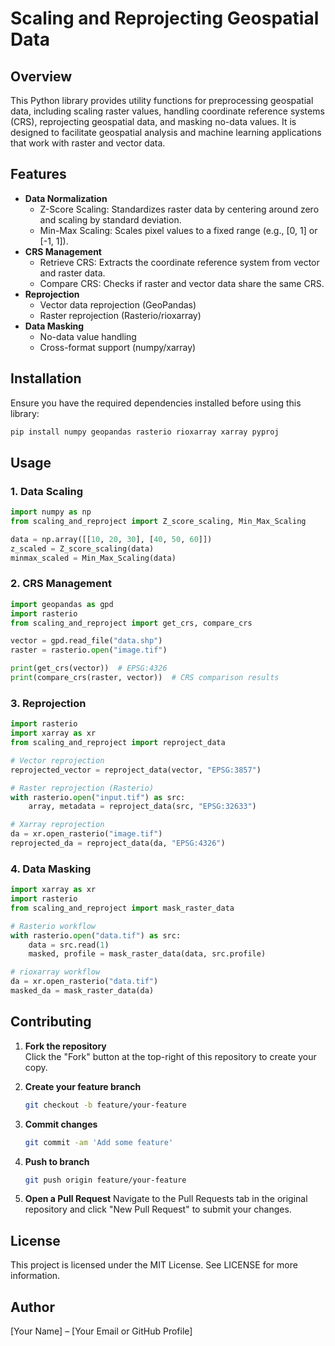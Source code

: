 # Scaling and Reprojecting Geospatial Data

## Overview
This Python library provides utility functions for preprocessing geospatial data, including scaling raster values, handling coordinate reference systems (CRS), reprojecting geospatial data, and masking no-data values. It is designed to facilitate geospatial analysis and machine learning applications that work with raster and vector data.

## Features 
- **Data Normalization**
  - Z-Score Scaling: Standardizes raster data by centering around zero and scaling by standard deviation.
  - Min-Max Scaling: Scales pixel values to a fixed range (e.g., [0, 1] or [-1, 1]).
- **CRS Management**
  - Retrieve CRS: Extracts the coordinate reference system from vector and raster data.
  - Compare CRS: Checks if raster and vector data share the same CRS.
- **Reprojection**
  - Vector data reprojection (GeoPandas)
  - Raster reprojection (Rasterio/rioxarray)
- **Data Masking**
  - No-data value handling
  - Cross-format support (numpy/xarray)

## Installation
Ensure you have the required dependencies installed before using this library:
```bash
pip install numpy geopandas rasterio rioxarray xarray pyproj
```

## Usage
### 1. Data Scaling
```python
import numpy as np
from scaling_and_reproject import Z_score_scaling, Min_Max_Scaling

data = np.array([[10, 20, 30], [40, 50, 60]])
z_scaled = Z_score_scaling(data)
minmax_scaled = Min_Max_Scaling(data)
```

### 2. CRS Management
```python
import geopandas as gpd
import rasterio
from scaling_and_reproject import get_crs, compare_crs

vector = gpd.read_file("data.shp")
raster = rasterio.open("image.tif")

print(get_crs(vector))  # EPSG:4326
print(compare_crs(raster, vector))  # CRS comparison results
```

### 3. Reprojection
```python
import rasterio
import xarray as xr
from scaling_and_reproject import reproject_data

# Vector reprojection
reprojected_vector = reproject_data(vector, "EPSG:3857")

# Raster reprojection (Rasterio)
with rasterio.open("input.tif") as src:
    array, metadata = reproject_data(src, "EPSG:32633")

# Xarray reprojection
da = xr.open_rasterio("image.tif")
reprojected_da = reproject_data(da, "EPSG:4326")
```

### 4. Data Masking
```python
import xarray as xr
import rasterio
from scaling_and_reproject import mask_raster_data

# Rasterio workflow
with rasterio.open("data.tif") as src:
    data = src.read(1)
    masked, profile = mask_raster_data(data, src.profile)

# rioxarray workflow
da = xr.open_rasterio("data.tif")
masked_da = mask_raster_data(da)
```
## Contributing

1. **Fork the repository**  
   Click the "Fork" button at the top-right of this repository to create your copy.
   
2. **Create your feature branch**  
   ```bash
   git checkout -b feature/your-feature
   
3. **Commit changes**
   ```bash
   git commit -am 'Add some feature'
   
4. **Push to branch**
   ```bash
   git push origin feature/your-feature

5. **Open a Pull Request**
   Navigate to the Pull Requests tab in the original repository and click "New Pull Request" to submit your changes.

## License
This project is licensed under the MIT License. See LICENSE for more information.

## Author
[Your Name] – [Your Email or GitHub Profile]

